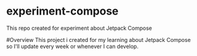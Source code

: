 # experiment-compose
This repo created for experiment about Jetpack Compose

#Overview
This project i created for my learning about Jetpack Compose so I'll update every week or whenever I can develop.
